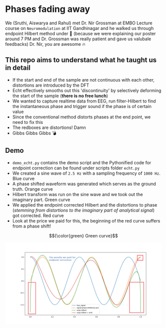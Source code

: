 # Phases fading away
We (Sruthi, Aiswarya and Rahul) met Dr. Nir Grossman at EMBO Lecture course on `Neuromodulation` at IIT Gandhinagar and he walked us through endpoint Hilbert method under :flashlight: (because we were explaining our poster around 7 PM and Dr. Grossman was really patient and gave us valubale feedbacks) Dr. Nir, you are awesome :fire:

## This repo aims to understand what he taught us in detail
- If the start and end of the sample are not continuous with each other, distortions are introduced by the DFT
- Echt effectively smooths out this 'discontinuity' by selectively deforming the start of the sample (**there is no free lunch**)
- We wanted to capture realtime data from EEG, run filter-Hilbert to find the instantaneous phase and trigger sound if the phase is of certain value
- Since the conventional method distorts phases at the end point, we need to fix this
- The redboxes are distortions! Damn
- Gibbs Gibbs Gibbs :bomb:

## Demo
- `demo_echt.py` contains the demo script and the Pythonified code for endpoint correction can be found under scripts folder `echt.py`
- We created a sine wave of `2.5 Hz` with a sampling frequency of `1000 Hz`. Blue curve
- A phase shifted waveform was generated which serves as the ground truth. Orange curve
- Hilbert transform was run on the sine wave and we took out the imaginary part. Green curve
- We applied the endpoint corrected Hilbert and the distortions to phase (*stemming from distortions to the imaginary part of analytical signal*) got corrected. Red curve
- Look at the price we paid for this, the beginning of the red curve suffers from a phase shift!

$${\color{green} Green curve}$$

![](https://github.com/rahulvenugopal/Phases-fading-away/blob/main/Demo.png)


